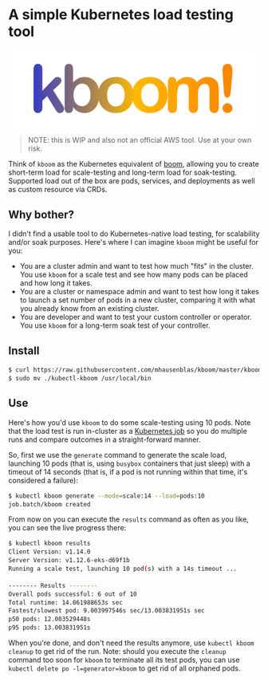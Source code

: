 # A simple Kubernetes load testing tool

![kboom logo](img/kboom-logo.png)


> NOTE: this is WIP and also not an official AWS tool. Use at your own risk.

Think of `kboom` as the Kubernetes equivalent of [boom](https://github.com/tarekziade/boom), allowing you to create short-term load for scale-testing and long-term load for soak-testing. Supported load out of the box are pods, services, and deployments as well as custom resource via CRDs.

## Why bother?

I didn't find a usable tool to do Kubernetes-native load testing, for scalability and/or soak purposes. Here's where I can imagine `kboom` might be useful for you:

- You are a cluster admin and want to test how much "fits" in the cluster. You use `kboom` for a scale test and see how many pods can be placed and how long it takes.
- You are a cluster or namespace admin and want to test how long it takes to launch a set number of pods in a new cluster, comparing it with what you already know from an existing cluster.
- You are developer and want to test your custom controller or operator. You use `kboom` for a long-term soak test of your controller.

## Install

```bash
$ curl https://raw.githubusercontent.com/mhausenblas/kboom/master/kboom -o kubectl-kboom
$ sudo mv ./kubectl-kboom /usr/local/bin
```

## Use

Here's how you'd use `kboom` to do some scale-testing using 10 pods. Note that the load test is run in-cluster as a [Kubernetes job](https://kubernetes.io/docs/concepts/workloads/controllers/jobs-run-to-completion/) so you do multiple runs and compare outcomes in a straight-forward manner.

So, first we use the `generate` command to generate the scale load, launching 10 pods (that is, using `busybox` containers that just sleep) with a timeout of 14 seconds (that is, if a pod is not running within that time, it's considered a failure):

```bash
$ kubectl kboom generate --mode=scale:14 --load=pods:10
job.batch/kboom created
```

From now on you can execute the `results` command as often as you like, you can see the live progress there:


```bash
$ kubectl kboom results
Client Version: v1.14.0
Server Version: v1.12.6-eks-d69f1b
Running a scale test, launching 10 pod(s) with a 14s timeout ...

-------- Results --------
Overall pods successful: 6 out of 10
Total runtime: 14.061988653s sec
Fastest/slowest pod: 9.003997546s sec/13.003831951s sec
p50 pods: 12.003529448s
p95 pods: 13.003831951s
```

When you're done, and don't need the results anymore, use `kubectl kboom cleanup` to get rid of the run. Note: should you execute the `cleanup` command too soon for `kboom` to terminate all its test pods, you can use `kubectl delete po -l=generator=kboom` to get rid of all orphaned pods.